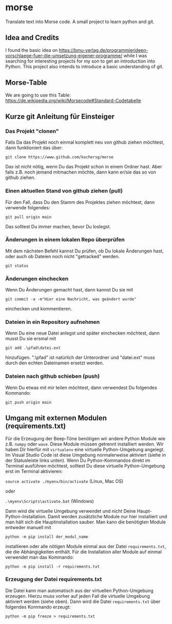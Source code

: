# morse
Translate text into Morse code. A small project to learn python and git.

## Idea and Credits
I found the basic idea on https://bmu-verlag.de/programmierideen-vorschlaege-fuer-die-umsetzung-eigener-programme/ while I was searching for interesting projects for my son to get an introduction into Python. This project also intends to introduce a basic understanding of git.

## Morse-Table
We are going to use this Table: https://de.wikipedia.org/wiki/Morsecode#Standard-Codetabelle

## Kurze git Anleitung für Einsteiger
### Das Projekt "clonen"
Falls Da das Projekt noch einmal komplett neu von github ziehen möchtest, dann funktioniert das über:

`git clone https://www.github.com/kochersg/morse`

Das ist nicht nötig, wenn Du das Projekt schon in einem Ordner hast. Aber falls z.B. noch jemand mitmachen möchte, dann kann er/sie das so von github ziehen.

### Einen aktuellen Stand von github ziehen (pull)
Für den Fall, dass Du den Stamm des Projektes ziehen möchtest, dann verwende folgendes:

`git pull origin main`

Das solltest Du immer machen, bevor Du loslegst.

### Änderungen in einem lokalen Repo überprüfen
Mit dem nächsten Befehl kannst Du prüfen, ob Du lokale Änderungen hast, oder auch ob Dateien noch nicht "getracked" werden.

`git status`

### Änderungen einchecken
Wenn Du Änderungen gemacht hast, dann kannst Du sie mit

`git commit -a -m"Hier eine Nachricht, was geändert wurde"`

einchecken und kommentieren.

### Dateien in ein Repository aufnehmen
Wenn Du eine neue Datei anlegst und später einchecken möchtest, dann musst Du sie ersmal mit 

`git add .\pfad\datei.ext`

hinzufügen. ".\pfad" ist natürlich der Unterordner und "datei.ext" muss durch den echten Dateinamen ersetzt werden.

### Dateien nach github schieben (push)
Wenn Du etwas mit mir teilen möchtest, dann verwendest Du folgendes Kommando:

`git push origin main`

## Umgang mit externen Modulen (requirements.txt)
Für die Erzeugung der Beep-Töne benötigen wir andere Python Module wie z.B. `numpy` oder `wave`. Diese Module müssen getrennt 
installiert werden. Wir haben Dir hierfür mit `virtualenv` eine virtuelle Python-Umgebung angelegt. Im Visual Studio Code 
ist diese Umgebung normalerweise aktiviert (siehe in der Statusleiste links unten). Wenn Du Python-Kommandos direkt im 
Terminal ausführen möchtest, solltest Du diese virtuelle Python-Umgebung erst im Terminal aktivieren:

`source activate ./myenv/bin/activate` (Linux, Mac OS)

oder 

`.\myenv\Scripts\activate.bat` (Windows)

Dann wird die virtuelle Umgebung verwendet und nicht Deine Haupt-Python-Installation. Damit werden zusätzliche Module nur 
hier installiert und man hält sich die Hauptinstallation sauber. Man kann die benötigten Module entweder manuell mit 

`python -m pip install der_modul_name`

installieren oder alle nötigen Module einmal aus der Datei `requirements.txt`, die die Abhängigkeiten enthält. Für die Installation 
aller Module auf einmal verwendet man das Kommando:

`python -m pip install -r requirements.txt`

### Erzeugung der Datei requirements.txt
Die Datei kann man automatisch aus der virtuellen Python-Umgebung erzeugen. Hierzu muss vorher auf jeden Fall die virtuelle Umgebung 
aktiviert werden (siehe oben). Dann wird die Datei `requirements.txt` über folgendes Kommando erzeugt:

`python -m pip freeze > requirements.txt`





